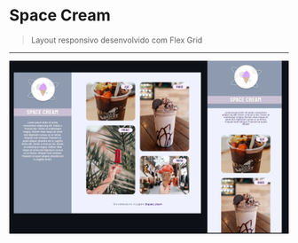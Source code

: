# Space Cream 

> Layout responsivo desenvolvido com Flex Grid
<hr>

![preview](./.github/Layouts.png)


